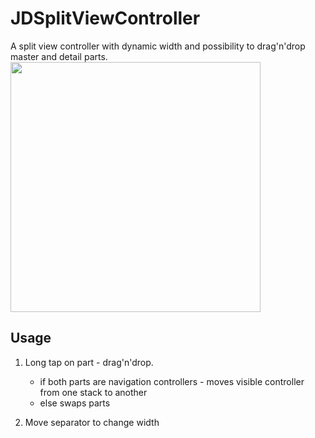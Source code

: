 JDSplitViewController
=====================

A split view controller with dynamic width and possibility to drag'n'drop master and detail parts.
<img src="http://cl.ly/image/2K0T2G0q2l07/Demo.gif" width="400" />
## Usage

1) Long tap on part - drag'n'drop.
    - if both parts are navigation controllers - moves visible controller from one stack to another
    - else swaps parts

2) Move separator to change width
